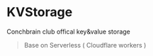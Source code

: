 # KVStorage
Conchbrain club offical key&amp;value storage

> Base on Serverless ( Cloudflare workers )
